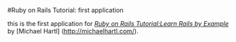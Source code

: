 #Ruby on Rails Tutorial: first application

this is the first application for
 [*Ruby on Rails Tutorial:Learn Rails by Example*](http://railstutorial.org/)
by [Michael Hartl] (http://michaelhartl.com/).
